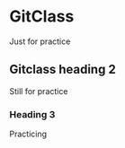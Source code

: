 # GitClass

Just for practice

## Gitclass heading 2

Still for practice

### Heading 3

Practicing
